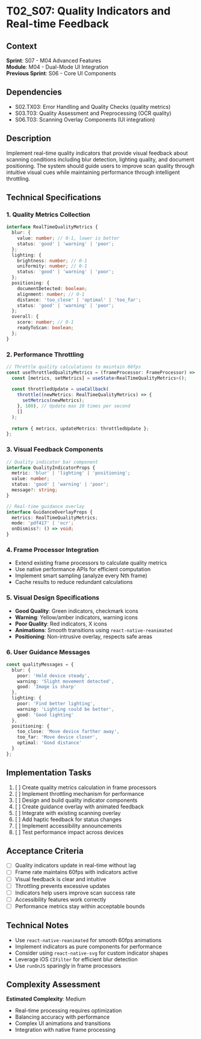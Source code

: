 # T02_S07: Quality Indicators and Real-time Feedback

## Context
**Sprint**: S07 - M04 Advanced Features  
**Module**: M04 - Dual-Mode UI Integration  
**Previous Sprint**: S06 - Core UI Components  

## Dependencies
- S02.TX03: Error Handling and Quality Checks (quality metrics)
- S03.T03: Quality Assessment and Preprocessing (OCR quality)
- S06.T03: Scanning Overlay Components (UI integration)

## Description
Implement real-time quality indicators that provide visual feedback about scanning conditions including blur detection, lighting quality, and document positioning. The system should guide users to improve scan quality through intuitive visual cues while maintaining performance through intelligent throttling.

## Technical Specifications

### 1. Quality Metrics Collection
```typescript
interface RealTimeQualityMetrics {
  blur: {
    value: number; // 0-1, lower is better
    status: 'good' | 'warning' | 'poor';
  };
  lighting: {
    brightness: number; // 0-1
    uniformity: number; // 0-1
    status: 'good' | 'warning' | 'poor';
  };
  positioning: {
    documentDetected: boolean;
    alignment: number; // 0-1
    distance: 'too_close' | 'optimal' | 'too_far';
    status: 'good' | 'warning' | 'poor';
  };
  overall: {
    score: number; // 0-1
    readyToScan: boolean;
  };
}
```

### 2. Performance Throttling
```typescript
// Throttle quality calculations to maintain 60fps
const useThrottledQualityMetrics = (frameProcessor: FrameProcessor) => {
  const [metrics, setMetrics] = useState<RealTimeQualityMetrics>();
  
  const throttledUpdate = useCallback(
    throttle((newMetrics: RealTimeQualityMetrics) => {
      setMetrics(newMetrics);
    }, 100), // Update max 10 times per second
    []
  );
  
  return { metrics, updateMetrics: throttledUpdate };
};
```

### 3. Visual Feedback Components
```typescript
// Quality indicator bar component
interface QualityIndicatorProps {
  metric: 'blur' | 'lighting' | 'positioning';
  value: number;
  status: 'good' | 'warning' | 'poor';
  message?: string;
}

// Real-time guidance overlay
interface GuidanceOverlayProps {
  metrics: RealTimeQualityMetrics;
  mode: 'pdf417' | 'ocr';
  onDismiss?: () => void;
}
```

### 4. Frame Processor Integration
- Extend existing frame processors to calculate quality metrics
- Use native performance APIs for efficient computation
- Implement smart sampling (analyze every Nth frame)
- Cache results to reduce redundant calculations

### 5. Visual Design Specifications
- **Good Quality**: Green indicators, checkmark icons
- **Warning**: Yellow/amber indicators, warning icons
- **Poor Quality**: Red indicators, X icons
- **Animations**: Smooth transitions using `react-native-reanimated`
- **Positioning**: Non-intrusive overlay, respects safe areas

### 6. User Guidance Messages
```typescript
const qualityMessages = {
  blur: {
    poor: 'Hold device steady',
    warning: 'Slight movement detected',
    good: 'Image is sharp'
  },
  lighting: {
    poor: 'Find better lighting',
    warning: 'Lighting could be better',
    good: 'Good lighting'
  },
  positioning: {
    too_close: 'Move device farther away',
    too_far: 'Move device closer',
    optimal: 'Good distance'
  }
};
```

## Implementation Tasks
1. [ ] Create quality metrics calculation in frame processors
2. [ ] Implement throttling mechanism for performance
3. [ ] Design and build quality indicator components
4. [ ] Create guidance overlay with animated feedback
5. [ ] Integrate with existing scanning overlay
6. [ ] Add haptic feedback for status changes
7. [ ] Implement accessibility announcements
8. [ ] Test performance impact across devices

## Acceptance Criteria
- [ ] Quality indicators update in real-time without lag
- [ ] Frame rate maintains 60fps with indicators active
- [ ] Visual feedback is clear and intuitive
- [ ] Throttling prevents excessive updates
- [ ] Indicators help users improve scan success rate
- [ ] Accessibility features work correctly
- [ ] Performance metrics stay within acceptable bounds

## Technical Notes
- Use `react-native-reanimated` for smooth 60fps animations
- Implement indicators as pure components for performance
- Consider using `react-native-svg` for custom indicator shapes
- Leverage iOS `CIFilter` for efficient blur detection
- Use `runOnJS` sparingly in frame processors

## Complexity Assessment
**Estimated Complexity**: Medium
- Real-time processing requires optimization
- Balancing accuracy with performance
- Complex UI animations and transitions
- Integration with native frame processing